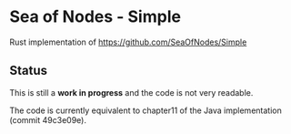 # Sea of Nodes - Simple

Rust implementation of https://github.com/SeaOfNodes/Simple

## Status

This is still a **work in progress** and the code is not very readable.

The code is currently equivalent to chapter11 of the Java implementation (commit 49c3e09e).
